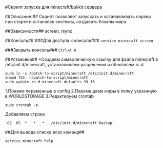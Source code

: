 #Скрипт запуска для minecraft/bukkit сервера

##Описание:##
Скрипт позволяет запускать и останавливать сервер при старте и остановке системы, создавать бэкапы мира

##Зависимости##
screen, rsync

##Консоль##
###Для доступа к консоли###
`service minecraft screen`

###Закрыть консоль###
`Ctrl+A D`

##Установка##
*Создаем символическую ссылку для файла minecraft в /etc/init.d/minecraft, устанавливаем разрешения и обновляем rc.d.
```
sudo ln -s /patch-to-script/minecraft /etc/init.d/minecraft
chmod 755  ~/patch-to-script/minecraft
sudo update-rc.d minecraft defaults 99 10
```
1.Правим переменные в config
2.Перемещаем миры в папку указанную в WORLDSTORAGE
3.Редактируем crontab
  
  `sudo crontab -e`

  Добавляем строки

    `02  05  *   *   *   /etc/init.d/minecraft backup`
    
##Для вывода списка всех команд##

  `service minecraft help`
